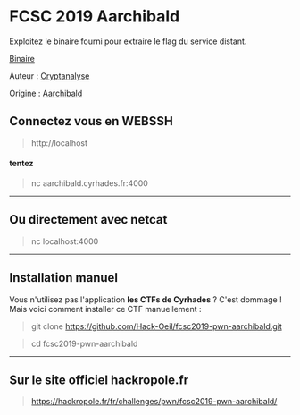 # FCSC 2019 Aarchibald

Exploitez le binaire fourni pour extraire le flag du service distant.

[Binaire](aarchibald.bin)



Auteur : [Cryptanalyse](https://twitter.com/Cryptanalyse)

Origine : [Aarchibald](https://hackropole.fr/fr/challenges/pwn/fcsc2019-pwn-aarchibald/)


## Connectez vous en WEBSSH
> http://localhost

#### tentez 
> nc aarchibald.cyrhades.fr:4000


-----------

## Ou directement avec netcat
> nc localhost:4000


-----------

## Installation manuel
Vous n'utilisez pas l'application **les CTFs de Cyrhades** ? C'est dommage !
Mais voici comment installer ce CTF manuellement :

> git clone https://github.com/Hack-Oeil/fcsc2019-pwn-aarchibald.git

> cd fcsc2019-pwn-aarchibald


-----------

## Sur le site officiel hackropole.fr
> https://hackropole.fr/fr/challenges/pwn/fcsc2019-pwn-aarchibald/